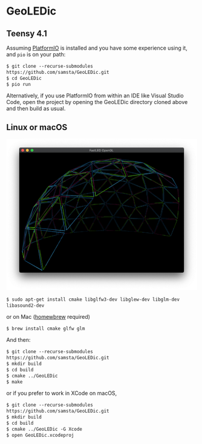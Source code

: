 # GeoLEDic

## Teensy 4.1

Assuming [PlatformIO](https://platformio.org/) is installed and you have some experience using it, and `pio` is on your path:

~~~
$ git clone --recurse-submodules https://github.com/samsta/GeoLEDic.git
$ cd GeoLEDic
$ pio run
~~~

Alternatively, if you use PlatformIO from within an IDE like Visual Studio Code, open the project by opening the GeoLEDic directory cloned above and then build as usual.

## Linux or macOS

![GeoLEDic Screenshot](/img/GeoLEDic.png)

~~~
$ sudo apt-get install cmake libglfw3-dev libglew-dev libglm-dev libasound2-dev
~~~

or on Mac ([homewbrew](https://brew.sh) required)

~~~
$ brew install cmake glfw glm
~~~


And then:

~~~
$ git clone --recurse-submodules https://github.com/samsta/GeoLEDic.git
$ mkdir build
$ cd build
$ cmake ../GeoLEDic
$ make
~~~

or if you prefer to work in XCode on macOS,

~~~
$ git clone --recurse-submodules https://github.com/samsta/GeoLEDic.git
$ mkdir build
$ cd build
$ cmake ../GeoLEDic -G Xcode
$ open GeoLEDic.xcodeproj
~~~
